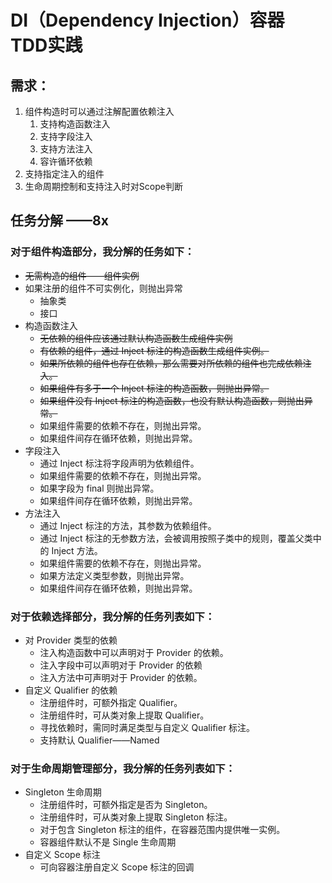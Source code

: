 # DI（Dependency Injection）容器 TDD实践

## 需求：
1. 组件构造时可以通过注解配置依赖注入
   1. 支持构造函数注入
   2. 支持字段注入
   3. 支持方法注入
   4. 容许循环依赖
2. 支持指定注入的组件
3. 生命周期控制和支持注入时对Scope判断

## 任务分解 ——8x
### 对于组件构造部分，我分解的任务如下：
- ~~无需构造的组件——组件实例~~
- 如果注册的组件不可实例化，则抛出异常
  - 抽象类
  - 接口
- 构造函数注入
  - ~~无依赖的组件应该通过默认构造函数生成组件实例~~
  - ~~有依赖的组件，通过 Inject 标注的构造函数生成组件实例。~~
  - ~~如果所依赖的组件也存在依赖，那么需要对所依赖的组件也完成依赖注入。~~
  - ~~如果组件有多于一个 Inject 标注的构造函数，则抛出异常。~~
  - ~~如果组件没有 Inject 标注的构造函数，也没有默认构造函数，则抛出异常。~~
  - 如果组件需要的依赖不存在，则抛出异常。
  - 如果组件间存在循环依赖，则抛出异常。
- 字段注入
  - 通过 Inject 标注将字段声明为依赖组件。
  - 如果组件需要的依赖不存在，则抛出异常。
  - 如果字段为 final 则抛出异常。
  - 如果组件间存在循环依赖，则抛出异常。
- 方法注入
  - 通过 Inject 标注的方法，其参数为依赖组件。
  - 通过 Inject 标注的无参数方法，会被调用按照子类中的规则，覆盖父类中的 Inject 方法。
  - 如果组件需要的依赖不存在，则抛出异常。
  - 如果方法定义类型参数，则抛出异常。
  - 如果组件间存在循环依赖，则抛出异常。
### 对于依赖选择部分，我分解的任务列表如下：
- 对 Provider 类型的依赖
  - 注入构造函数中可以声明对于 Provider 的依赖。
  - 注入字段中可以声明对于 Provider 的依赖
  - 注入方法中可声明对于 Provider 的依赖。
- 自定义 Qualifier 的依赖
  - 注册组件时，可额外指定 Qualifier。
  - 注册组件时，可从类对象上提取 Qualifier。
  - 寻找依赖时，需同时满足类型与自定义 Qualifier 标注。
  - 支持默认 Qualifier——Named
### 对于生命周期管理部分，我分解的任务列表如下：
- Singleton 生命周期
  - 注册组件时，可额外指定是否为 Singleton。
  - 注册组件时，可从类对象上提取 Singleton 标注。
  - 对于包含 Singleton 标注的组件，在容器范围内提供唯一实例。
  - 容器组件默认不是 Single 生命周期
- 自定义 Scope 标注
  - 可向容器注册自定义 Scope 标注的回调